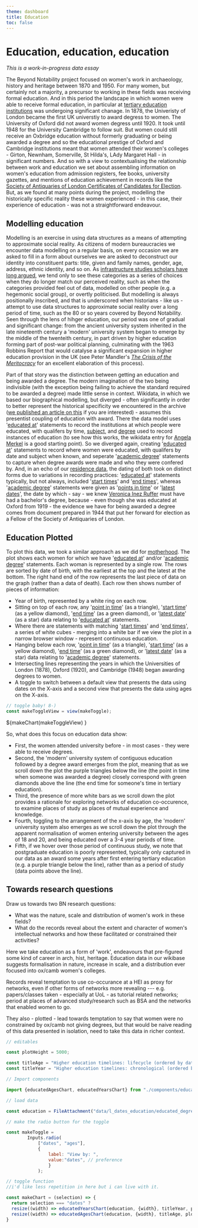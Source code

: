 ```yaml
---
theme: dashboard
title: Education
toc: false
---
```


# Education, education, education

*This is a work-in-progress data essay*

The Beyond Notability project focused on women's work in archaeology, history and heritage between 1870 and 1950. For many women, but certainly not a majority, a precursor to working in these fields was receiving formal education. And in this period the landscape in which women were able to receive formal education, in particular at [tertiary education institutions](https://beyond-notability.wikibase.cloud/wiki/Item:Q2914) was undergoing significant chanage. In 1878, the Univeristy of London became the first UK universtiy to award degress to women. The University of Oxford did not award women degress until 1920. It took until 1948 for the University Cambridge to follow suit. But women could still receive an Oxbridge education without formerly graduating or being awarded a degree and so the educational prestige of Oxford and Cambridge institutions meant that women attended their women's colleges - Girton, Newnham, Somerville, St Hilda's, LAdy Margaret Hall - in significant numbers. And so with a view to contextualising the relationship between work and education we set about assembling information on women's education from admission registers, fee books, university gazettes, and mentions of education achievement in records like the [Society of Antiquaries of London Certificates of Candidates for Election](https://beyond-notability.wikibase.cloud/wiki/Item:Q315). But, as we found at many points during the project, modelling the historically specific reality these women experienced - in this case, their experience of education - was not a straightforward endeavour.

## Modelling education

Modelling is an exercise in using data structures as a means of attempting to approximate social reality. As citizens of modern bureaucracies we encounter data modelling on a regular basis, on every occasion we are asked to fill in a form about ourselves we are asked to deconstruct our identity into constituent parts: title, given and family names, gender, age, address, ethnic identity, and so on. As [infrastructure studies scholars have long argued](https://mitpress.mit.edu/9780262522953/sorting-things-out/), we tend only to see these categories as a series of choices when they do longer match our perceived reality, such as when the categories provided feel out of data, modelled on other people (e.g. a hegemonic social group), or overtly politicised. But modelling is always positionally inscribed, and that is underscored when historians - like us - attempt to use data structures to approximate social reality over a long period of time, such as the 80 or so years covered by Beyond Notability. Seen through the lens of hihger education, our period was one of gradual and significant change: from the ancient university system inherited in the late nineteenth century a 'modern' university system began to emerge by the middle of the twenteith century, in part driven by higher education forming part of post-war political planning, culminating with the 1963 Robbins Report that would catalyse a significant expansion in higher education provision in the UK (see Peter Mandler's *[The Crisis of the Meritocracy](https://global.oup.com/academic/product/the-crisis-of-the-meritocracy-9780198840145?cc=gb&lang=en&)* for an excellent elaboration of this process).

Part of that story was the distinction between getting an education and being awarded a degree. The modern imagination of the two being indivisible (with the exception being failing to achieve the standard required to be awarded a degree) made little sense in context. Wikidata, in which we based our biographical modelling, but diverged - often significantly in order to better represent the historical specificity we encountered in the archive ([we published an article on this](https://eprints.soton.ac.uk/495654/) if you are interested) - assumes this presentist coupling of education with award. There the data model uses '[educated at](https://www.wikidata.org/wiki/Property:P69)' statements to record the institutions at which people were educated, with qualifers by time, [subject](https://www.wikidata.org/wiki/Property:P812), and [degree](https://www.wikidata.org/wiki/Property:P512) used to record instances of education (to see how this works, the wikidata entry for [Angela Merkel](https://www.wikidata.org/wiki/Q567) is a good starting point). So we diverged again, creating '[educated at](https://beyond-notability.wikibase.cloud/wiki/Property:P94)' statements to record where women were educated, with qualifers by date and subject when known, and seperate  '[academic degree](https://beyond-notability.wikibase.cloud/wiki/Item:Q2315)' statements to capture when degree awards were made and who they were confered by. And, in an echo of our [residence data](https://beyond-notability.github.io/beyond-notability-observable-essays/residence.html#how-we-record-residence-data), the dating of both took on distinct forms due to variations in recording practices: '[educated at](https://beyond-notability.wikibase.cloud/wiki/Property:P94)' statements typically, but not always, included '[start times](https://beyond-notability.wikibase.cloud/wiki/Property:P27)' and '[end times](https://beyond-notability.wikibase.cloud/wiki/Property:P28)', whereas '[academic degree](https://beyond-notability.wikibase.cloud/wiki/Item:Q2315)' statements were given as '[points in time](https://beyond-notability.wikibase.cloud/wiki/Property:P1)' or '[latest dates](https://beyond-notability.wikibase.cloud/wiki/Property:P51)', the date by which - say - we knew [Veronica Inez Ruffer](https://beyond-notability.wikibase.cloud/wiki/Item:Q795) must have had a bachelor's degree, because - even though she was educated at Oxford from 1919 - the evidence we have for being awarded a degree comes from document prepared in 1944 that put her forward for election as a Fellow of the Society of Antiquaries of London.

## Education Plotted

To plot this data, we took a similar approach as we did for [motherhood](https://beyond-notability.github.io/beyond-notability-observable-essays/mothers.html). The plot shows each women for which we have '[educated at](https://beyond-notability.wikibase.cloud/wiki/Property:P94)' and/or '[academic degree](https://beyond-notability.wikibase.cloud/wiki/Item:Q2315)' statements. Each woman is represented by a single row. The rows are sorted by date of birth, with the earliest at the top and the latest at the bottom. The right hand end of the row represents the last piece of data on the graph (rather than a data of death). Each row then shows number of pieces of information:

- Year of birth, represented by a white ring on each row.
- Sitting on top of each row, any '[point in time](https://beyond-notability.wikibase.cloud/wiki/Property:P1)' (as a triangle), '[start time](https://beyond-notability.wikibase.cloud/wiki/Property:P27)' (as a yellow diamond), '[end time](https://beyond-notability.wikibase.cloud/wiki/Property:P28)' (as a green diamond), or '[latest date](https://beyond-notability.wikibase.cloud/wiki/Property:P51)' (as a star) data relating to '[educated at](https://beyond-notability.wikibase.cloud/wiki/Property:P94)' statements.
- Where there are statements with matching '[start times](https://beyond-notability.wikibase.cloud/wiki/Property:P27)' and '[end times](https://beyond-notability.wikibase.cloud/wiki/Property:P28)', a series of white cubes - merging into a white bar if we view the plot in a narrow browser window - represent continuous education.
- Hanging below each row, '[point in time](https://beyond-notability.wikibase.cloud/wiki/Property:P1)' (as a triangle), '[start time](https://beyond-notability.wikibase.cloud/wiki/Property:P27)' (as a yellow diamond), '[end time](https://beyond-notability.wikibase.cloud/wiki/Property:P28)' (as a green diamond), or '[latest date](https://beyond-notability.wikibase.cloud/wiki/Property:P51)' (as a star) data relating to '[academic degree](https://beyond-notability.wikibase.cloud/wiki/Item:Q2315)' statements.
- Intersecting lines representing the years in which the Universities of London (1878), Oxford (1920), and Cambridge (1948) began awarding degrees to women.
- A toggle to switch between a default view that presents the data using dates on the X-axis and a second view that presents the data using ages on the X-axis.


```js
// toggle baby! 8-)
const makeToggleView = view(makeToggle);
```

<div class="grid grid-cols-1">
  <div class="card">
    ${makeChart(makeToggleView) }
  </div>
</div>

So, what does this focus on education data show:

- First, the women attended university before - in most cases - they were able to receive degrees.
- Second, the 'modern' university system of contiguous education followed by a degree award emerges from the plot, meaning that as we scroll down the plot the purple triangles below the line (the point in time when someone was awarded a degree) closely correspond with green diamonds above the line (the end time for someone's time in tertiary education).
- Third, the presence of more white bars as we scroll down the plot provides a rationale for exploring networks of education co-occurence, to examine places of study as places of mutual experience and knowledge.
- Fourth, toggling to the arrangement of the x-axis by age, the 'modern' university system also emerges as we scroll down the plot through the apparent normalisation of women entering university between the ages of 18 and 20, and being educated over a 3-4 year periods of time.
- Fifth, if we hover over those period of continuous study, we note that postgraduate education is poorly represented, typically only captured in our data as an award some years after first entering tertiary education (e.g. a purple triangle below the line), rather than as a period of study (data points above the line).

## Towards research questions

Draw us towards two BN research questions:

- What was the nature, scale and distribution of women's work in these fields?
- What do the records reveal about the extent and character of women's intellectual networks and how these facilitated or constrained their activities?

Here we take education as a form of 'work', endeavours that pre-figured some kind of career in arch, hist, heritage. Education data in our wikibase suggests formalisation in nature, increase in scale, and a distribution ever focused into ox/camb women's colleges.

Records reveal temptation to use co-occurance at a HEI as proxy for networks, even if other forms of networks more revealing --- e.g. papers/classes taken - especially at UoL - as tutorial related networks; period at places of advanced study/research such as BSA and the networks that enabled women to go.

They also - plotted - lead towards temptation to say that women were no constrained by ox/camb not giving degrees, but that would be naive reading of this data presented in isolation, need to take this data in richer context.

```js
// editables

const plotHeight = 5000;

const titleAge = "Higher education timelines: lifecycle (ordered by date of birth)";
const titleYear = "Higher education timelines: chronological (ordered by date of birth)";

```



```js
// Import components

import {educatedAgesChart, educatedYearsChart} from "./components/education.js";
```



```js
// load data

const education = FileAttachment("data/l_dates_education/educated_degrees2.json").json({typed: true});
```







```js
// make the radio button for the toggle

const makeToggle =
		Inputs.radio(
			["dates", "ages"],  
			{
				label: "View by: ", 
				value:"dates", // preference
				}
			);
```


```js
// toggle function
//i'd like less repetition in here but i can live with it.

const makeChart = (selection) => {
  return selection === "dates" ?  
  resize((width) => educatedYearsChart(education, {width}, titleYear, plotHeight)) : 
  resize((width) => educatedAgesChart(education, {width}, titleAge, plotHeight)) 
}

```
